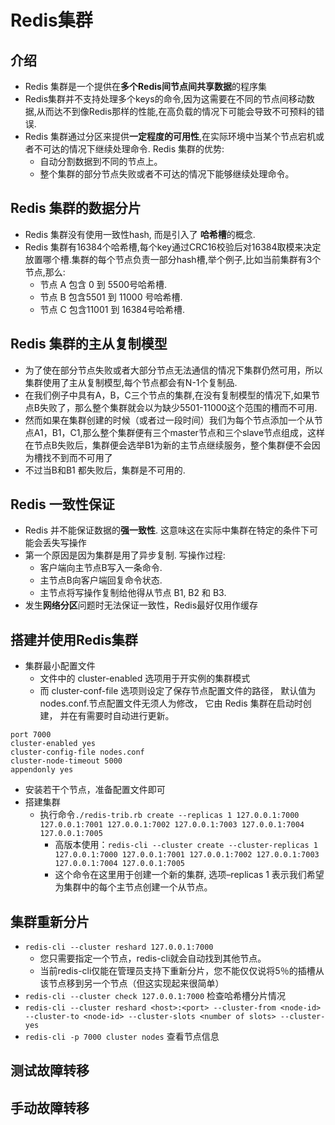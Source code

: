 # Redis集群

## 介绍

- Redis 集群是一个提供在**多个Redis间节点间共享数据**的程序集
- Redis集群并不支持处理多个keys的命令,因为这需要在不同的节点间移动数据,从而达不到像Redis那样的性能,在高负载的情况下可能会导致不可预料的错误.
- Redis 集群通过分区来提供**一定程度的可用性**,在实际环境中当某个节点宕机或者不可达的情况下继续处理命令. Redis 集群的优势:
  - 自动分割数据到不同的节点上。
  - 整个集群的部分节点失败或者不可达的情况下能够继续处理命令。

## Redis 集群的数据分片

- Redis 集群没有使用一致性hash, 而是引入了 **哈希槽**的概念.
- Redis 集群有16384个哈希槽,每个key通过CRC16校验后对16384取模来决定放置哪个槽.集群的每个节点负责一部分hash槽,举个例子,比如当前集群有3个节点,那么:
  - 节点 A 包含 0 到 5500号哈希槽.
  - 节点 B 包含5501 到 11000 号哈希槽.
  - 节点 C 包含11001 到 16384号哈希槽.

## Redis 集群的主从复制模型

- 为了使在部分节点失败或者大部分节点无法通信的情况下集群仍然可用，所以集群使用了主从复制模型,每个节点都会有N-1个复制品.
- 在我们例子中具有A，B，C三个节点的集群,在没有复制模型的情况下,如果节点B失败了，那么整个集群就会以为缺少5501-11000这个范围的槽而不可用.
- 然而如果在集群创建的时候（或者过一段时间）我们为每个节点添加一个从节点A1，B1，C1,那么整个集群便有三个master节点和三个slave节点组成，这样在节点B失败后，集群便会选举B1为新的主节点继续服务，整个集群便不会因为槽找不到而不可用了
- 不过当B和B1 都失败后，集群是不可用的.

## Redis 一致性保证

- Redis 并不能保证数据的**强一致性**. 这意味这在实际中集群在特定的条件下可能会丢失写操作
- 第一个原因是因为集群是用了异步复制. 写操作过程:
  - 客户端向主节点B写入一条命令.
  - 主节点B向客户端回复命令状态.
  - 主节点将写操作复制给他得从节点 B1, B2 和 B3.
- 发生**网络分区**问题时无法保证一致性，Redis最好仅用作缓存

## 搭建并使用Redis集群

- 集群最小配置文件
  - 文件中的 cluster-enabled 选项用于开实例的集群模式
  - 而 cluster-conf-file 选项则设定了保存节点配置文件的路径， 默认值为 nodes.conf.节点配置文件无须人为修改， 它由 Redis 集群在启动时创建， 并在有需要时自动进行更新。

```
port 7000
cluster-enabled yes
cluster-config-file nodes.conf
cluster-node-timeout 5000
appendonly yes
```

- 安装若干个节点，准备配置文件即可
- 搭建集群
  - 执行命令``./redis-trib.rb create --replicas 1 127.0.0.1:7000 127.0.0.1:7001 127.0.0.1:7002 127.0.0.1:7003 127.0.0.1:7004 127.0.0.1:7005``
    - 高版本使用：``redis-cli --cluster create --cluster-replicas 1 127.0.0.1:7000 127.0.0.1:7001 127.0.0.1:7002 127.0.0.1:7003 127.0.0.1:7004 127.0.0.1:7005``
    - 这个命令在这里用于创建一个新的集群, 选项–replicas 1 表示我们希望为集群中的每个主节点创建一个从节点。

## 集群重新分片

- ``redis-cli --cluster reshard 127.0.0.1:7000``
  - 您只需要指定一个节点，redis-cli就会自动找到其他节点。
  - 当前redis-cli仅能在管理员支持下重新分片，您不能仅仅说将5％的插槽从该节点移到另一个节点（但这实现起来很简单）
- ``redis-cli --cluster check 127.0.0.1:7000`` 检查哈希槽分片情况
- ``redis-cli --cluster reshard <host>:<port> --cluster-from <node-id> --cluster-to <node-id> --cluster-slots <number of slots> --cluster-yes``
- ``redis-cli -p 7000 cluster nodes`` 查看节点信息

## 测试故障转移

## 手动故障转移